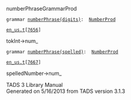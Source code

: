 ---
---
<span class="title">numberPhrase</span><span class="type">GrammarProd</span>

`grammar `<span class="classExtLink">[`numberPhrase(digits)`](../object/numberPhrase(digits).html)</span>` :   `[`NumberProd`](../object/NumberProd.html)

[`en_us.t`](../file/en_us.t.html)`[`[`7656`](../source/en_us.t.html#7656)`]`

<div class="gramrule">

tokInt-\>num\_

</div>

`grammar `<span class="classExtLink">[`numberPhrase(spelled)`](../object/numberPhrase(spelled).html)</span>` :   `[`NumberProd`](../object/NumberProd.html)

[`en_us.t`](../file/en_us.t.html)`[`[`7667`](../source/en_us.t.html#7667)`]`

<div class="gramrule">

spelledNumber-\>num\_

</div>

<div class="ftr">

TADS 3 Library Manual  
Generated on 5/16/2013 from TADS version 3.1.3

</div>
